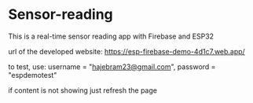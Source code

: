 # Sensor-reading
This is a real-time sensor reading app with Firebase and ESP32

url of the developed website: https://esp-firebase-demo-4d1c7.web.app/

to test, use: username = "hajebram23@gmail.com", password = "espdemotest"

if content is not showing just refresh the page
